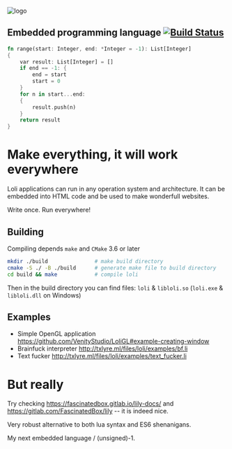 ![logo](loli.png)
## Embedded programming language [![Build Status](https://travis-ci.org/txlyre/loli.svg?branch=master)](https://travis-ci.org/txlyre/loli)

```rust
fn range(start: Integer, end: *Integer = -1): List[Integer]
{
    var result: List[Integer] = []
    if end == -1: {
        end = start
        start = 0
    }
    for n in start...end:
    {
        result.push(n)
    }
    return result
}
```

# Make everything, it will work everywhere
Loli applications can run in any operation system and architecture. It can be embedded into HTML code and be used to make wonderfull websites. 

Write once. Run everywhere!

## Building

Compiling depends ``make`` and ``CMake`` 3.6 or later

```bash
mkdir ./build               # make build directory
cmake -S ./ -B ./build      # generate make file to build directory
cd build && make            # compile loli
```

Then in the build directory you can find files: ``loli`` & ``libloli.so`` (``loli.exe`` & ``libloli.dll`` on Windows)

## Examples

- Simple OpenGL application <https://github.com/VenityStudio/LoliGL#example-creating-window>
- Brainfuck interpreter <http://txlyre.ml/files/loli/examples/bf.li>
- Text fucker <http://txlyre.ml/files/loli/examples/text_fucker.li>


# But really
Try checking https://fascinatedbox.gitlab.io/lily-docs/ and https://gitlab.com/FascinatedBox/lily -- it is indeed nice.

Very robust alternative to both lua syntax and ES6 shenanigans.

My next embedded language / (unsigned)-1.
